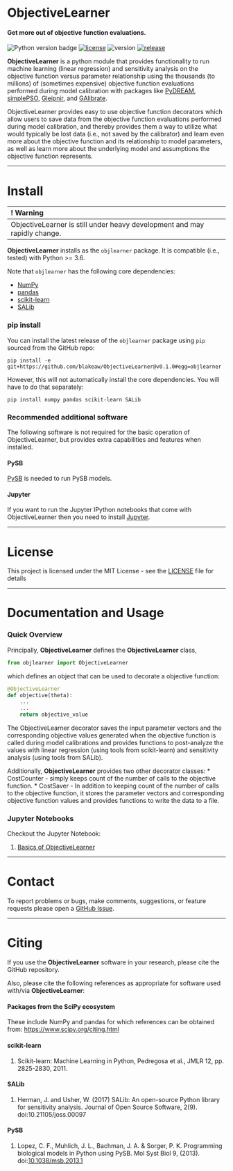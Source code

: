 # ObjectiveLearner
#### Get more out of objective function evaluations.

![Python version badge](https://img.shields.io/badge/python->=3.6-blue.svg)
[![license](https://img.shields.io/github/license/blakeaw/ObjectiveLearner.svg)](LICENSE)
![version](https://img.shields.io/badge/version-0.1.0-orange.svg)
[![release](https://img.shields.io/github/release-pre/blakeaw/ObjectiveLearner.svg)](https://github.com/blakeaw/ObjectiveLearner/releases/tag/v0.1.0)

**ObjectiveLearner** is a python module that provides functionality to run machine learning (linear regression) and sensitivity analysis on the objective function versus parameter relationship using the thousands (to millions) of (sometimes expensive) objective function evaluations performed during model calibration with packages like [PyDREAM](https://github.com/LoLab-VU/PyDREAM), [simplePSO](https://github.com/LoLab-VU/ParticleSwarmOptimization), [Gleipnir](https://github.com/LoLab-VU/Gleipnir), and [GAlibrate](https://github.com/blakeaw/GAlibrate).

ObjectiveLearner provides easy to use objective function decorators which allow users to save data from the objective function evaluations performed during model calibration, and thereby provides them a way to utilize what would typically be lost data (i.e., not saved by the calibrator) and learn even more about the objective function and its relationship to model parameters, as well as learn more about the underlying model and assumptions the objective function represents.

------

# Install

| **! Warning** |
| :--- |
|  ObjectiveLearner is still under heavy development and may rapidly change. |

**ObjectiveLearner** installs as the `objlearner` package. It is compatible (i.e., tested) with Python >= 3.6.

Note that `objlearner` has the following core dependencies:
   * [NumPy](http://www.numpy.org/)
   * [pandas](https://pandas.pydata.org/)
   * [scikit-learn](https://scikit-learn.org/stable/)
   * [SALib](https://salib.readthedocs.io/en/latest/)

### pip install
You can install the latest release of the `objlearner` package using `pip` sourced from the GitHub repo:
```
pip install -e git+https://github.com/blakeaw/ObjectiveLearner@v0.1.0#egg=objlearner
```
However, this will not automatically install the core dependencies. You will have to do that separately:
```
pip install numpy pandas scikit-learn SALib
```

### Recommended additional software

The following software is not required for the basic operation of ObjectiveLearner, but provides extra capabilities and features when installed.

#### PySB
[PySB](http://pysb.org/) is needed to run PySB models.


#### Jupyter
If you want to run the Jupyter IPython notebooks that come with ObjectiveLearner then you need to install [Jupyter](https://jupyter.org/).

------

# License

This project is licensed under the MIT License - see the [LICENSE](LICENSE) file for details

------

# Documentation and Usage

### Quick Overview
Principally, **ObjectiveLearner** defines the **ObjectiveLearner** class,
```python
from objlearner import ObjectiveLearner
```
which defines an object that can be used to decorate a objective function:
```python
@ObjectiveLearner
def objective(theta):
    ...
    ...
    return objective_value
```
The ObjectiveLearner decorator saves the input parameter vectors and the corresponding objective values generated when the objective function is called during model calibrations and provides functions to post-analyze the values with linear regression (using tools from scikit-learn) and sensitivity analysis (using tools from SALib).

Additionally, **ObjectiveLearner** provides two other decorator classes:
    * CostCounter - simply keeps count of the number of calls to the objective function.
    * CostSaver - In addition to keeping count of the number of calls to the objective function, it stores the parameter vectors and corresponding objective function values and provides functions to write the data to a file.

### Jupyter Notebooks
Checkout the Jupyter Notebook:
 1. [Basics of ObjectiveLearner](./jupyter_notebooks/Basics_of_ObjectiveLearner.ipynb)

------

# Contact

To report problems or bugs, make comments, suggestions, or feature requests please open a [GitHub Issue](https://github.com/blakeaw/ObjectiveLearner/issues).

------

# Citing

If you use the **ObjectiveLearner** software in your research, please cite the GitHub
repository.

Also, please cite the following references as appropriate for software used with/via **ObjectiveLearner**:

#### Packages from the SciPy ecosystem
These include NumPy and pandas for which references can be obtained from:
https://www.scipy.org/citing.html

#### scikit-learn
  1. Scikit-learn: Machine Learning in Python, Pedregosa et al., JMLR 12, pp. 2825-2830, 2011.

#### SALib
  1. Herman, J. and Usher, W. (2017) SALib: An open-source Python library for sensitivity analysis. Journal of Open Source Software, 2(9). doi:10.21105/joss.00097

#### PySB
  1. Lopez, C. F., Muhlich, J. L., Bachman, J. A. & Sorger, P. K. Programming biological models in Python using PySB. Mol Syst Biol 9, (2013). doi:[10.1038/msb.2013.1](dx.doi.org/10.1038/msb.2013.1)
